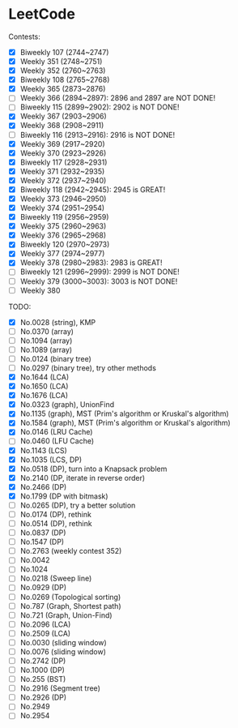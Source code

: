 # LeetCode

Contests:

- [x] Biweekly 107 (2744~2747)
- [x] Weekly 351 (2748~2751)
- [x] Weekly 352 (2760~2763)
- [x] Biweekly 108 (2765~2768)
- [x] Weekly 365 (2873~2876)
- [ ] Weekly 366 (2894~2897): 2896 and 2897 are NOT DONE!
- [ ] Biweekly 115 (2899~2902): 2902 is NOT DONE!
- [x] Weekly 367 (2903~2906)
- [x] Weekly 368 (2908~2911)
- [ ] Biweekly 116 (2913~2916): 2916 is NOT DONE! 
- [x] Weekly 369 (2917~2920)
- [x] Weekly 370 (2923~2926)
- [x] Biweekly 117 (2928~2931)
- [x] Weekly 371 (2932~2935)
- [x] Weekly 372 (2937~2940)
- [x] Biweekly 118 (2942~2945): 2945 is GREAT!
- [x] Weekly 373 (2946~2950)
- [x] Weekly 374 (2951~2954)
- [x] Biweekly 119 (2956~2959)
- [x] Weekly 375 (2960~2963)
- [x] Weekly 376 (2965~2968)
- [x] Biweekly 120 (2970~2973)
- [x] Weekly 377 (2974~2977)
- [x] Weekly 378 (2980~2983): 2983 is GREAT!
- [ ] Biweekly 121 (2996~2999): 2999 is NOT DONE!
- [ ] Weekly 379 (3000~3003): 3003 is NOT DONE!
- [ ] Weekly 380

TODO:

- [x] No.0028 (string), KMP
- [ ] No.0370 (array)
- [ ] No.1094 (array)
- [ ] No.1089 (array)
- [ ] No.0124 (binary tree)
- [ ] No.0297 (binary tree), try other methods
- [x] No.1644 (LCA)
- [x] No.1650 (LCA)
- [x] No.1676 (LCA)
- [x] No.0323 (graph), UnionFind
- [x] No.1135 (graph), MST (Prim's algorithm or Kruskal's algorithm)
- [x] No.1584 (graph), MST (Prim's algorithm or Kruskal's algorithm)
- [x] No.0146 (LRU Cache)
- [ ] No.0460 (LFU Cache)
- [x] No.1143 (LCS)
- [x] No.1035 (LCS, DP)
- [x] No.0518 (DP), turn into a Knapsack problem
- [x] No.2140 (DP, iterate in reverse order)
- [x] No.2466 (DP)
- [x] No.1799 (DP with bitmask)
- [ ] No.0265 (DP), try a better solution
- [ ] No.0174 (DP), rethink
- [ ] No.0514 (DP), rethink
- [ ] No.0837 (DP)
- [ ] No.1547 (DP)
- [ ] No.2763 (weekly contest 352)
- [ ] No.0042
- [ ] No.1024
- [ ] No.0218 (Sweep line)
- [ ] No.0929 (DP)
- [ ] No.0269 (Topological sorting)
- [ ] No.787 (Graph, Shortest path)
- [ ] No.721 (Graph, Union-Find)
- [ ] No.2096 (LCA)
- [ ] No.2509 (LCA)
- [ ] No.0030 (sliding window)
- [ ] No.0076 (sliding window)
- [ ] No.2742 (DP)
- [ ] No.1000 (DP)
- [ ] No.255 (BST)
- [ ] No.2916 (Segment tree)
- [ ] No.2926 (DP)
- [ ] No.2949
- [ ] No.2954
